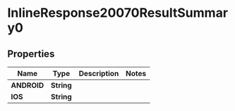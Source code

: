 # InlineResponse20070ResultSummary0

## Properties
Name | Type | Description | Notes
------------ | ------------- | ------------- | -------------
**ANDROID** | **String** |  | 
**IOS** | **String** |  | 

